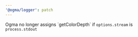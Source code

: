 ```yaml
---
'@ogma/logger': patch
---
```


Ogma no longer assigns \`getColorDepth\` if `options.stream` is `process.stdout`
